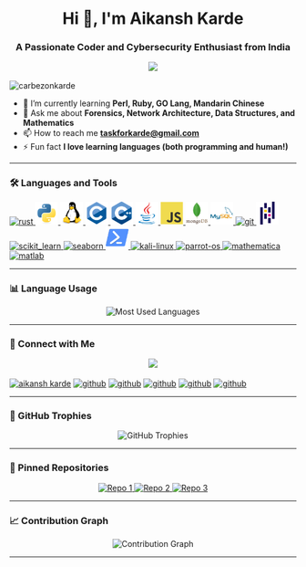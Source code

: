 <h1 align="center">Hi 👋, I'm Aikansh Karde</h1>
<h3 align="center">A Passionate Coder and Cybersecurity Enthusiast from India</h3>

<p align="center">
  <img src="https://darkintheboy.com/wp-content/uploads/2014/02/tumblr_mvv8m3wzei1r9e2uvo1_500.gif" width="500"/>
</p>

<p align="left"> <img src="https://komarev.com/ghpvc/?username=carbezonkarde&label=Profile%20views&color=0e75b6&style=flat" alt="carbezonkarde" /> </p>

- 🌱 I’m currently learning **Perl, Ruby, GO Lang, Mandarin Chinese**  
- 💬 Ask me about **Forensics, Network Architecture, Data Structures, and Mathematics**  
- 📫 How to reach me **taskforkarde@gmail.com** 
- ⚡ Fun fact **I love learning languages (both programming and human!)**  

---

### 🛠️ Languages and Tools

<p align="left">
  <a href="https://www.rust-lang.org" target="_blank" rel="noreferrer"> <img src="https://upload.wikimedia.org/wikipedia/commons/thumb/d/d5/Rust_programming_language_black_logo.svg/1200px-Rust_programming_language_black_logo.svg.png" alt="rust" width="40" height="40"/> </a>
  <a href="https://www.python.org" target="_blank" rel="noreferrer"> <img src="https://raw.githubusercontent.com/devicons/devicon/master/icons/python/python-original.svg" alt="python" width="40" height="40"/> </a>
  <a href="https://www.linux.org/" target="_blank" rel="noreferrer"> <img src="https://raw.githubusercontent.com/devicons/devicon/master/icons/linux/linux-original.svg" alt="linux" width="40" height="40"/> </a>
  <a href="https://www.cprogramming.com/" target="_blank" rel="noreferrer"> <img src="https://raw.githubusercontent.com/devicons/devicon/master/icons/c/c-original.svg" alt="c" width="40" height="40"/> </a>
  <a href="https://www.w3schools.com/cpp/" target="_blank" rel="noreferrer"> <img src="https://raw.githubusercontent.com/devicons/devicon/master/icons/cplusplus/cplusplus-original.svg" alt="cplusplus" width="40" height="40"/> </a>
  <a href="https://www.java.com" target="_blank" rel="noreferrer"> <img src="https://raw.githubusercontent.com/devicons/devicon/master/icons/java/java-original.svg" alt="java" width="40" height="40"/> </a>
  <a href="https://developer.mozilla.org/en-US/docs/Web/JavaScript" target="_blank" rel="noreferrer"> <img src="https://raw.githubusercontent.com/devicons/devicon/master/icons/javascript/javascript-original.svg" alt="javascript" width="40" height="40"/> </a>
  <a href="https://www.mongodb.com/" target="_blank" rel="noreferrer"> <img src="https://raw.githubusercontent.com/devicons/devicon/master/icons/mongodb/mongodb-original-wordmark.svg" alt="mongodb" width="40" height="40"/> </a>
  <a href="https://www.mysql.com/" target="_blank" rel="noreferrer"> <img src="https://raw.githubusercontent.com/devicons/devicon/master/icons/mysql/mysql-original-wordmark.svg" alt="mysql" width="40" height="40"/> </a>
  <a href="https://git-scm.com/" target="_blank" rel="noreferrer"> <img src="https://www.vectorlogo.zone/logos/git-scm/git-scm-icon.svg" alt="git" width="40" height="40"/> </a>
  <a href="https://pandas.pydata.org/" target="_blank" rel="noreferrer"> <img src="https://raw.githubusercontent.com/devicons/devicon/2ae2a900d2f041da66e950e4d48052658d850630/icons/pandas/pandas-original.svg" alt="pandas" width="40" height="40"/> </a>
  <a href="https://scikit-learn.org/" target="_blank" rel="noreferrer"> <img src="https://upload.wikimedia.org/wikipedia/commons/0/05/Scikit_learn_logo_small.svg" alt="scikit_learn" width="40" height="40"/> </a>
  <a href="https://seaborn.pydata.org/" target="_blank" rel="noreferrer"> <img src="https://seaborn.pydata.org/_images/logo-mark-lightbg.svg" alt="seaborn" width="40" height="40"/> </a>
  <a href="https://docs.microsoft.com/en-us/powershell/" target="_blank" rel="noreferrer"> <img src="https://raw.githubusercontent.com/devicons/devicon/master/icons/powershell/powershell-original.svg" alt="powershell" width="40" height="40"/> </a>
  <a href="https://www.kali.org/" target="_blank" rel="noreferrer"> <img src="https://upload.wikimedia.org/wikipedia/commons/thumb/2/2b/Kali-dragon-icon.svg/2048px-Kali-dragon-icon.svg.png" alt="kali-linux" width="40" height="40"/> </a>
  <a href="https://www.parrotsec.org/" target="_blank" rel="noreferrer"> <img src="https://img.icons8.com/color/600/parrot-security.png" alt="parrot-os" width="40" height="40"/> </a>
  <a href="https://www.wolfram.com/mathematica/" target="_blank" rel="noreferrer"> <img src="https://upload.wikimedia.org/wikipedia/commons/2/20/Mathematica_Logo.svg" alt="mathematica" width="40" height="40"/> </a>
  <a href="https://www.mathworks.com/products/matlab.html" target="_blank" rel="noreferrer"> <img src="https://upload.wikimedia.org/wikipedia/commons/2/21/Matlab_Logo.png" alt="matlab" width="40" height="40"/> </a>
</p>

---
### 📊 Language Usage

<p align="center">
  <img src="https://github-readme-stats.vercel.app/api/top-langs/?username=carbezonkarde&layout=compact&theme=radical" alt="Most Used Languages" />
</p>

---

### 🔗 Connect with Me

<p align="center">
  <img src="https://media.giphy.com/media/qgQUggAC3Pfv687qPC/giphy.gif" width="500"/>
</p>

<p align="left">
  <a href="https://www.linkedin.com/in/aikanshkarde/" target="blank"><img align="center" src="https://raw.githubusercontent.com/rahuldkjain/github-profile-readme-generator/master/src/images/icons/Social/linked-in-alt.svg" alt="aikansh karde" height="30" width="40" /></a>
  <a href="https://github.com/carbezonkarde" target="blank"><img align="center" src="https://raw.githubusercontent.com/rahuldkjain/github-profile-readme-generator/master/src/images/icons/Social/github.svg" alt="github" height="30" width="40" /></a>
  <a href="https://leetcode.com/u/taskforkarde/" target="blank"><img align="center" src="https://upload.wikimedia.org/wikipedia/commons/1/19/LeetCode_logo_black.png" alt="github" height="30" width="40" /></a>
  <a href="https://www.geeksforgeeks.org/user/user_cd6eyoo58nl/" target="blank"><img align="center" src="https://upload.wikimedia.org/wikipedia/commons/e/eb/GeeksForGeeks_logo.png" alt="github" height="30" width="40" /></a>
  <a href="https://www.hackerrank.com/profile/taskforkarde" target="blank"><img align="center" src="https://upload.wikimedia.org/wikipedia/commons/thumb/4/40/HackerRank_Icon-1000px.png/800px-HackerRank_Icon-1000px.png" alt="github" height="30" width="40" /></a>
  <a href="https://myanimelist.net/profile/CarbonKnows" target="blank"><img align="center" src="https://upload.wikimedia.org/wikipedia/commons/7/7a/MyAnimeList_Logo.png" alt="github" height="30" width="40" /></a>

</p>

---

### 🎯 GitHub Trophies

<p align="center">
  <img src="https://github-profile-trophy.vercel.app/?username=carbezonkarde&theme=onedark&no-frame=true&row=1&column=5" alt="GitHub Trophies" />
</p>

---

### 📌 Pinned Repositories

<p align="center">
  <a href="https://github.com/carbezonkarde/Leet">
    <img src="https://github-readme-stats.vercel.app/api/pin/?username=carbezonkarde&repo=Leet&theme=radical" alt="Repo 1" />
  </a>
  <a href="https://github.com/carbezonkarde/GFG-Daily">
    <img src="https://github-readme-stats.vercel.app/api/pin/?username=carbezonkarde&repo=GFG-Daily&theme=radical" alt="Repo 2" />
  </a>
  <a href="https://github.com/carbezonkarde/HackerRank">
    <img src="https://github-readme-stats.vercel.app/api/pin/?username=carbezonkarde&repo=HackerRank&theme=radical" alt="Repo 3" />
  </a>
</p>

---

### 📈 Contribution Graph

<p align="center">
  <img src="https://github-readme-activity-graph.vercel.app/graph?username=carbezonkarde&theme=github-compact" alt="Contribution Graph" />
</p>

---



